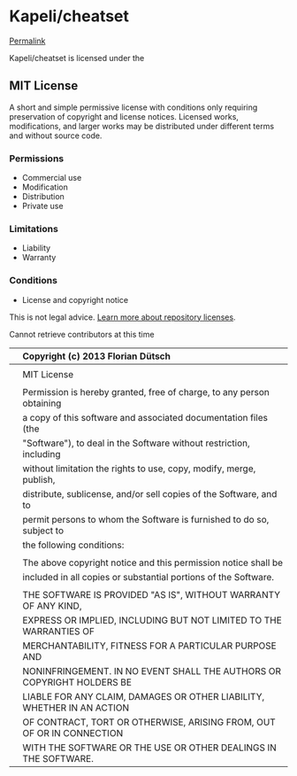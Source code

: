 # Kapeli/cheatset

[Permalink](https://github.com/Kapeli/cheatset/blob/be2b5588ba42034f2b15b0b725fa799ee0e2b683/LICENSE.txt)

 Kapeli/cheatset is licensed under the

## MIT License

A short and simple permissive license with conditions only requiring preservation of copyright and license notices. Licensed works, modifications, and larger works may be distributed under different terms and without source code.

### Permissions

*  Commercial use
*  Modification
*  Distribution
*  Private use

### Limitations

*  Liability
*  Warranty

### Conditions

*  License and copyright notice

 This is not legal advice. [Learn more about repository licenses](https://docs.github.com/articles/licensing-a-repository/#disclaimer).

Cannot retrieve contributors at this time

|  | Copyright \(c\) 2013 Florian Dütsch |
| :--- | :--- |
|  |  |
|  | MIT License |
|  |  |
|  | Permission is hereby granted, free of charge, to any person obtaining |
|  | a copy of this software and associated documentation files \(the |
|  | "Software"\), to deal in the Software without restriction, including |
|  | without limitation the rights to use, copy, modify, merge, publish, |
|  | distribute, sublicense, and/or sell copies of the Software, and to |
|  | permit persons to whom the Software is furnished to do so, subject to |
|  | the following conditions: |
|  |  |
|  | The above copyright notice and this permission notice shall be |
|  | included in all copies or substantial portions of the Software. |
|  |  |
|  | THE SOFTWARE IS PROVIDED "AS IS", WITHOUT WARRANTY OF ANY KIND, |
|  | EXPRESS OR IMPLIED, INCLUDING BUT NOT LIMITED TO THE WARRANTIES OF |
|  | MERCHANTABILITY, FITNESS FOR A PARTICULAR PURPOSE AND |
|  | NONINFRINGEMENT. IN NO EVENT SHALL THE AUTHORS OR COPYRIGHT HOLDERS BE |
|  | LIABLE FOR ANY CLAIM, DAMAGES OR OTHER LIABILITY, WHETHER IN AN ACTION |
|  | OF CONTRACT, TORT OR OTHERWISE, ARISING FROM, OUT OF OR IN CONNECTION |
|  | WITH THE SOFTWARE OR THE USE OR OTHER DEALINGS IN THE SOFTWARE. |

